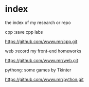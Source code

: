 # index
the index of my research or repo

cpp :save cpp labs

https://github.com/wwwumr/cpp.git

web :record my front-end homeworks

https://github.com/wwwumr/web.git

pythong: some games by Tkinter

https://github.com/wwwumr/python.git
